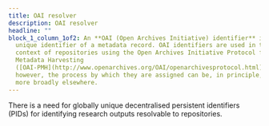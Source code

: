```yaml
---
title: OAI resolver
description: OAI resolver
headline: ""
block_1_column_1of2: An **OAI (Open Archives Initiative) identifier** is a
  unique identifier of a metadata record. OAI identifiers are used in the
  context of repositories using the Open Archives Initiative Protocol for
  Metadata Harvesting
  ([OAI-PMH](http://www.openarchives.org/OAI/openarchivesprotocol.html)),
  however, the process by which they are assigned can be, in principle, used
  more broadly elsewhere.
---
```

There is a need for globally unique decentralised persistent identifiers (PIDs) for identifying research outputs resolvable to repositories. 
